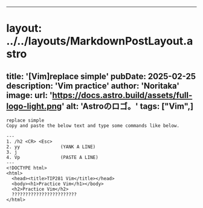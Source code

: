 
---
# layout: ../../layouts/MarkdownPostLayout.astro
title: '[Vim]replace simple'
pubDate: 2025-02-25
description: 'Vim practice'
author: 'Noritaka'
image:
    url: 'https://docs.astro.build/assets/full-logo-light.png'
    alt: 'Astroのロゴ。'
tags: ["Vim",]
---

```
replace simple
Copy and paste the below text and type some commands like below.

---
1. /h2 <CR> <Esc>
2. yy               (YANK A LINE)
3. j  
4. Vp               (PASTE A LINE)
---
<!DOCTYPE html>
<html>
  <head><title>TIP281 Vim</title></head>
  <body><h1>Practice Vim</h1></body>
  <h2>Practice Vim</h2>
  ????????????????????????
</html>



```
